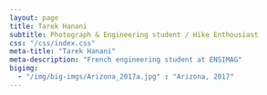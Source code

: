 ```yaml
---
layout: page
title: Tarek Hanani
subtitle: Photograph & Engineering student / Hike Enthousiast
css: "/css/index.css"
meta-title: "Tarek Hanani"
meta-description: "French engineering student at ENSIMAG"
bigimg:
  - "/img/big-imgs/Arizona_2017a.jpg" : "Arizona, 2017"
---
```

